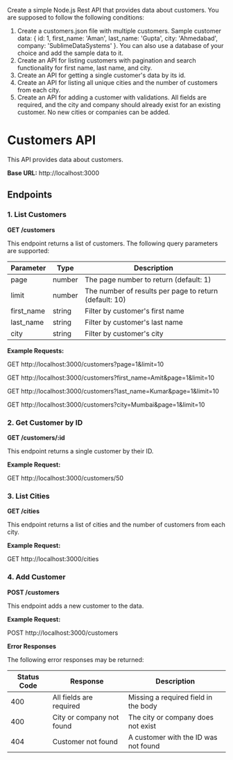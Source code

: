 Create a simple Node.js Rest API that provides data about customers. You are supposed to follow the following conditions:

1. Create a customers.json file with multiple customers. Sample customer data: { id: 1, first_name: 'Aman', last_name: 'Gupta', city: 'Ahmedabad', company: 'SublimeDataSystems' }. You can also use a database of your choice and add the sample data to it.
2. Create an API for listing customers with pagination and search functionality for first name, last name, and city.
3. Create an API for getting a single customer's data by its id.
4. Create an API for listing all unique cities and the number of customers from each city.
5. Create an API for adding a customer with validations. All fields are required, and the city and company should already exist for an existing customer. No new cities or companies can be added.

# Customers API

This API provides data about customers.

**Base URL:** http://localhost:3000

## Endpoints

### 1. List Customers

**GET /customers**

This endpoint returns a list of customers. The following query parameters are supported:

| Parameter  | Type   | Description                                            |
| ---------- | ------ | ------------------------------------------------------ |
| page       | number | The page number to return (default: 1)                 |
| limit      | number | The number of results per page to return (default: 10) |
| first_name | string | Filter by customer's first name                        |
| last_name  | string | Filter by customer's last name                         |
| city       | string | Filter by customer's city                              |

**Example Requests:**

GET http://localhost:3000/customers?page=1&limit=10

GET http://localhost:3000/customers?first_name=Amit&page=1&limit=10

GET http://localhost:3000/customers?last_name=Kumar&page=1&limit=10

GET http://localhost:3000/customers?city=Mumbai&page=1&limit=10

### 2. Get Customer by ID

**GET /customers/:id**

This endpoint returns a single customer by their ID.

**Example Request:**

GET http://localhost:3000/customers/50

### 3. List Cities

**GET /cities**

This endpoint returns a list of cities and the number of customers from each city.

**Example Request:**

GET http://localhost:3000/cities

### 4. Add Customer

**POST /customers**

This endpoint adds a new customer to the data.

**Example Request:**

POST http://localhost:3000/customers

**Error Responses**

The following error responses may be returned:

| Status Code | Response                  | Description                          |
| ----------- | ------------------------- | ------------------------------------ |
| 400         | All fields are required   | Missing a required field in the body |
| 400         | City or company not found | The city or company does not exist   |
| 404         | Customer not found        | A customer with the ID was not found |

